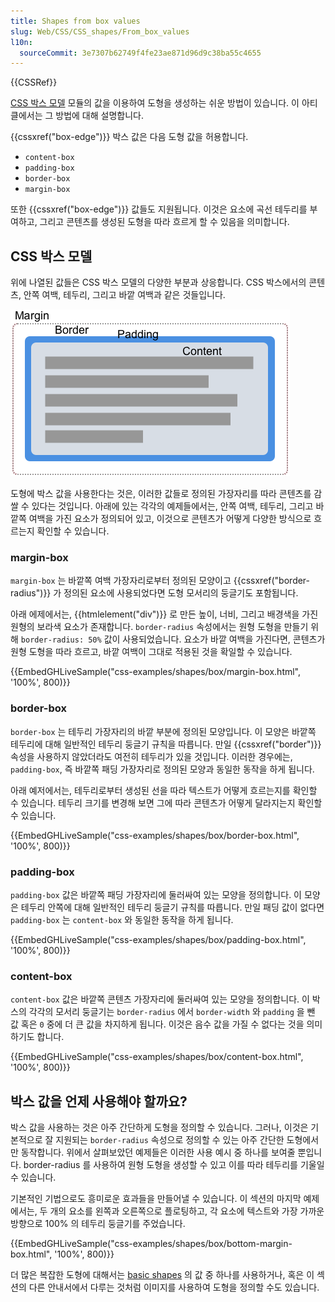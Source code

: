 ```yaml
---
title: Shapes from box values
slug: Web/CSS/CSS_shapes/From_box_values
l10n:
  sourceCommit: 3e7307b62749f4fe23ae871d96d9c38ba55c4655
---
```


{{CSSRef}}

[CSS 박스 모델](/ko/docs/Web/CSS/CSS_box_model) 모듈의 값을 이용하여 도형을 생성하는 쉬운 방법이 있습니다. 이 아티클에서는 그 방법에 대해 설명합니다.


{{cssxref("box-edge")}} 박스 값은 다음 도형 값을 허용합니다.

- `content-box`
- `padding-box`
- `border-box`
- `margin-box`

또한 {{cssxref("box-edge")}} 값들도 지원됩니다. 이것은 요소에 곡선 테두리를 부여하고, 그리고 콘텐츠를 생성된 도형을 따라 흐르게 할 수 있음을 의미합니다.

## CSS 박스 모델

위에 나열된 값들은 CSS 박스 모델의 다양한 부분과 상응합니다. CSS 박스에서의 콘텐츠, 안쪽 여백, 테두리, 그리고 바깥 여백과 같은 것들입니다.

![The Box Model consists of the margin, border, padding and content boxes.](box-model.png)

도형에 박스 값을 사용한다는 것은, 이러한 값들로 정의된 가장자리를 따라 콘텐츠를 감쌀 수 있다는 것입니다. 아래에 있는 각각의 예제들에서는, 안쪽 여백, 테두리, 그리고 바깥쪽 여백을 가진 요소가 정의되어 있고, 이것으로 콘텐츠가 어떻게 다양한 방식으로 흐르는지 확인할 수 있습니다.

### margin-box

`margin-box` 는 바깥쪽 여백 가장자리로부터 정의된 모양이고 {{cssxref("border-radius")}} 가 정의된 요소에 사용되었다면 도형 모서리의 둥글기도 포함됩니다.

아래 에제에서는, {{htmlelement("div")}} 로 만든 높이, 너비, 그리고 배경색을 가진 원형의 보라색 요소가 존재합니다. `border-radius` 속성에서는 원형 도형을 만들기 위해 `border-radius: 50%` 값이 사용되었습니다. 요소가 바깥 여백을 가진다면, 콘텐츠가 원형 도형을 따라 흐르고, 바깥 여백이 그대로 적용된 것을 확일할 수 있습니다.

{{EmbedGHLiveSample("css-examples/shapes/box/margin-box.html", '100%', 800)}}

### border-box

`border-box` 는 테두리 가장자리의 바깥 부분에 정의된 모양입니다. 이 모양은 바깥쪽 테두리에 대해 일반적인 테두리 둥글기 규칙을 따릅니다. 만일 {{cssxref("border")}} 속성을 사용하지 않았더라도 여전히 테두리가 있을 것입니다. 이러한 경우에는, `padding-box`, 즉 바깥쪽 패딩 가장자리로 정의된 모양과 동일한 동작을 하게 됩니다.

아래 예저에서는, 테두리로부터 생성된 선을 따라 텍스트가 어떻게 흐르는지를 확인할 수 있습니다. 테두리 크기를 변경해 보면 그에 따라 콘텐츠가 어떻게 달라지는지 확인할 수 있습니다.

{{EmbedGHLiveSample("css-examples/shapes/box/border-box.html", '100%', 800)}}

### padding-box

`padding-box` 값은 바깥쪽 패딩 가장자리에 둘러싸여 있는 모양을 정의합니다. 이 모양은 테두리 안쪽에 대해 일반적인 테두리 둥글기 규칙를 따릅니다. 만일 패딩 값이 없다면 `padding-box` 는 `content-box` 와 동일한 동작을 하게 됩니다.

{{EmbedGHLiveSample("css-examples/shapes/box/padding-box.html", '100%', 800)}}

### content-box

`content-box` 값은 바깥쪽 콘텐츠 가장자리에 둘러싸여 있는 모양을 정의합니다. 이 박스의 각각의 모서리 둥글기는 `border-radius` 에서 `border-width` 와  `padding` 을 뺀 값 혹은 `0` 중에 더 큰 값을 차지하게 됩니다. 이것은 음수 값을 가질 수 없다는 것을 의미하기도 합니다.

{{EmbedGHLiveSample("css-examples/shapes/box/content-box.html", '100%', 800)}}

## 박스 값을 언제 사용해야 할까요?

박스 값을 사용하는 것은 아주 간단하게 도형을 정의할 수 있습니다. 그러나, 이것은 기본적으로 잘 지원되는 `border-radius` 속성으로 정의할 수 있는 아주 간단한 도형에서만 동작합니다. 위에서 살펴보았던 예제들은 이러한 사용 예시 중 하나를 보여줄 뿐입니다. border-radius 를 사용하여 원형 도형을 생성할 수 있고 이를 따라 테두리를 기울일 수 있습니다.

기본적인 기법으로도 흥미로운 효과들을 만들어낼 수 있습니다. 이 섹션의 마지막 예제에서는, 두 개의 요소를 왼쪽과 오른쪽으로 플로팅하고, 각 요소에 텍스트와 가장 가까운 방향으로 100% 의 테두리 둥글기를 주었습니다.

{{EmbedGHLiveSample("css-examples/shapes/box/bottom-margin-box.html", '100%', 800)}}

더 많은 복잡한 도형에 대해서는 [basic shapes](/ko/docs/Web/CSS/CSS_shapes/Basic_shapes) 의 값 중 하나를 사용하거나, 혹은 이 섹션의 다른 안내서에서 다루는 것처럼 이미지를 사용하여 도형을 정의할 수도 있습니다.
